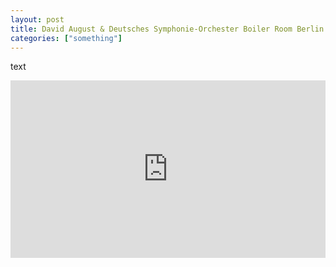 ```yaml
---
layout: post
title: David August & Deutsches Symphonie-Orchester Boiler Room Berlin Live Performance
categories: ["something"]
---
```

text
<style>.embed-container { position: relative; padding-bottom: 56.25%; height: 0; overflow: hidden; max-width: 100%; } .embed-container iframe, .embed-container object, .embed-container embed { position: absolute; top: 0; left: 0; width: 100%; height: 100%; }</style><div class='embed-container'><iframe src='https://www.youtube.com/embed/l9tRdSmVZAc' frameborder='0' allowfullscreen></iframe></div>

